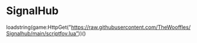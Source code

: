 # SignalHub

loadstring(game:HttpGet("https://raw.githubusercontent.com/TheWooffles/Signalhub/main/scriptfov.lua”))()
